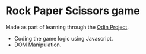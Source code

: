 # Rock Paper Scissors game

Made as part of learning through the [Odin Project](https://www.theodinproject.com/lessons/foundations-rock-paper-scissors).

- Coding the game logic using Javascript.
- DOM Manipulation.
